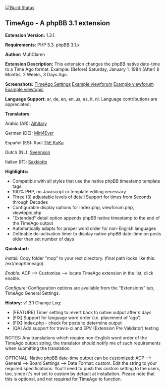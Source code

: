 [![Build Status](https://travis-ci.org/MuhClaren/timeago.svg?branch=master)](https://travis-ci.org/MuhClaren/timeago)

TimeAgo - A phpBB 3.1 extension
-------------------------------
**Extension Version:** 1.3.1.

**Requirements:** PHP 5.3. phpBB 3.1.x

**Author:** MuhClaren

**Extension Description:** This extension changes the phpBB native date-time to a Time Ago format. Example: (Before) Saturday, January 1. 1984 (After) 8 Months, 2 Weeks, 3 Days Ago.

**Screenshots:**
[TimeAgo Settings](https://www.imageforge.us/image/6OeW1)
[Example viewforum](https://www.imageforge.us/image/12Rf)
[Example viewforum](https://www.imageforge.us/image/1NZX)
[Example viewtopic](https://www.imageforge.us/image/1LcW)

**Language Support:** ar, de, en, en_us, es, it, nl. Language contributions are appreciated.

**Translators:**

Arabic (AR): [Alhitary](https://www.phpbb.com/community/memberlist.php?mode=viewprofile&u=294346)

German (DE): [Miri4Ever](https://www.phpbb.com/community/memberlist.php?mode=viewprofile&u=1467791)

Español (ES): Raul [ThE KuKa](https://www.phpbb.com/community/memberlist.php?mode=viewprofile&u=94590)

Dutch (NL): [Svennson](https://www.phpbb.com/community/memberlist.php?mode=viewprofile&u=187939)

Italian (IT): [Sakkiotto](https://www.phpbb.com/community/memberlist.php?mode=viewprofile&u=190154)

**Highlights:**
 - Compatible with all styles that use the native phpBB timestamp template tags
 - 100% PHP, no Javascript or template editing necessary 
 - Three (3) adjustable levels of detail Support for times from Seconds through Decades 
 - Configurable display options for Index.php, viewforum.php, viewtopic.php 
 - "Extended" detail option appends phpBB native timestamp to the end of the TimeAgo output
 - Automatically adapts for proper word order for non-English languages
 - Definable de-activation timer to display native phpBB date-time on posts older than set number of days 

**Quickstart:** 

*Install:* Copy folder "mop" to your /ext directory. (final path looks like this: /ext/mop/timeago). 

*Enable:* ACP --> Customise --> locate TimeAgo extension in the list, click enable. 

*Configure:* Configuration options are available from the "Extensions" tab, TimeAgo General Settings.

**History:** 
 v1.3.1 Change Log:

 - [FEATURE] Timer setting to revert back to native output after *n* days
 - [FIX] Support for language word order (i.e.  placement of 'ago')  
 - [FIX] Index.php - check for posts to determine output  
 - [QA] Add support for travis-ci and EPV (Extension Pre Validator) testing

NOTES: Any translations which require non-English word order of the TimeAgo output string, the translator should notify me of such requirements when submitting the translation.

OPTIONAL: Native phpBB date-time output can be customized: ACP --> General --> Board Settings --> Date Format: custom. Edit the string to your required specifications. You'll need to push this custom setting to the users, too, since it's not set to custom by default at installation. Please note that this is optional, and not required for TimeAgo to function.
